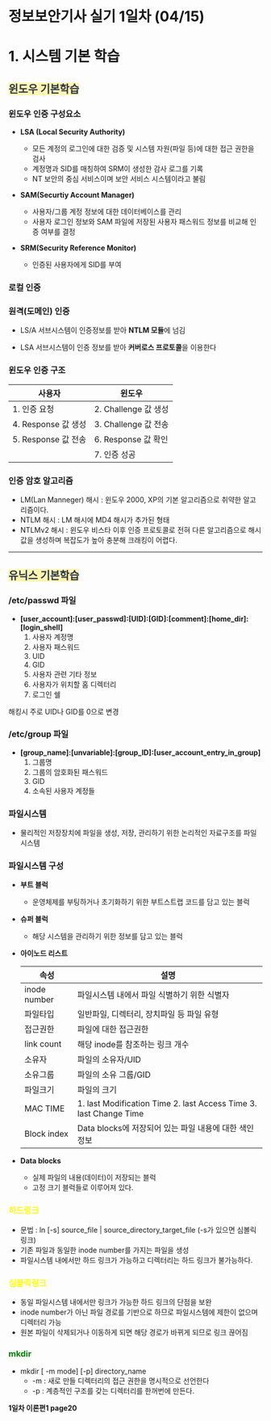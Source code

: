 # 정보보안기사 실기 1일차 (04/15)

# 1. 시스템 기본 학습

## <span style='background-color:#fff5b1;color:#2D3748;'>윈도우 기본학습

### **윈도우 인증 구성요소**

- **LSA (Local Security Authority)**
    - 모든 계정의 로그인에 대한 검증 및 시스템 자원(파일 등)에 대한 접근 권한을 검사
    - 계정명과 SID를 매칭하여 SRM이 생성한 감사 로그를 기록
    - NT 보안의 중심 서비스이며 보안 서비스 시스템이라고 불림

- **SAM(Securtiy Account Manager)**
    - 사용자/그룹 계정 정보에 대한 데이터베이스를 관리
    - 사용자 로그인 정보와 SAM 파일에 저장된 사용자 패스워드 정보를 비교해 인증 여부를 결정

- **SRM(Security Reference Monitor)**
    - 인증된 사용자에게 SID를 부여

### **로컬 인증**

### **원격(도메인) 인증**

- LS/A 서브시스템이 인증정보를 받아 
**NTLM 모듈**에 넘김

- LSA 서브시스템이 인증 정보를 받아 
**커버로스 프로토콜**을 이용한다

### 윈도우 인증 구조

| 사용자 | 윈도우 |
| --- | --- |
| 1. 인증 요청 | 2. Challenge 값 생성 |
| 4. Response 값 생성 | 3. Challenge 값 전송 |
| 5. Response 값 전송 | 6. Response 값 확인 |
|  | 7. 인증 성공 |


### 인증 암호 알고리즘

- LM(Lan Manneger) 해시 : 윈도우 2000, XP의 기본 알고리즘으로  취약한 알고리즘이다.
- NTLM 해시 : LM 해시에 MD4 해시가 추가된 형태
- NTLMv2 해시 : 윈도우 비스타 이후 인증 프로토콜로 전혀 다른 알고리즘으로 해시 값을 생성하며 복잡도가 높아 충분해 크래킹이 어렵다.

---

## <span style='background-color:#fff5b1;color:#2D3748;'>유닉스 기본학습

### **/etc/passwd 파일**

- **[user_account]:[user_passwd]:[UID]:[GID]:[comment]:[home_dir]:[login_shell]**
    1. 사용자 계정명
    2. 사용자 패스워드
    3. UID
    4. GID
    5. 사용자 관련 기타 정보
    6. 사용자가 위치할 홈 디렉터리
    7. 로그인 쉘 

해킹시 주로 UID나 GID를 0으로 변경

### /etc/group 파일

- **[group_name]:[unvariable]:[group_ID]:[user_account_entry_in_group]**
    1. 그룹명
    2. 그룹의 암호화된 패스워드
    3. GID
    4. 소속된 사용자 계정들

### 파일시스템

- 물리적인 저장장치에 파일을 생성, 저장, 관리하기 위한 논리적인 자료구조를 파일 시스템

### 파일시스템 구성

- **부트 블럭**
    - 운영체제를 부팅하거나 초기화하기 위한 부트스트랩 코드를 담고 있는 블럭
- **슈퍼 블럭**
    - 해당 시스템을 관리하기 위한 정보를 담고 있는 블럭
- **아이노드 리스트**
    
    
    | 속성  | 설명 |
    | --- | --- |
    | inode number | 파일시스템 내에서 파일 식별하기 위한 식별자 |
    | 파일타입 | 일반파일, 디렉터리, 장치파일 등 파일 유형 |
    | 접근권한 | 파일에 대한 접근권한 |
    | link count  | 해당 inode를 참조하는 링크 개수 |
    | 소유자 | 파일의 소유자/UID |
    | 소유그룹 | 파일의 소유 그룹/GID |
    | 파일크기 | 파일의 크기 |
    | MAC TIME | 1. last Modification Time  2. last Access Time  3. last Change Time |
    | Block index | Data blocks에 저장되어 있는 파일 내용에 대한 색인 정보
- **Data blocks**
    - 실제 파일의 내용(데이터)이 저장되는 블럭
    - 고정 크기 블럭들로 이루어져 있다.

### <span style="color:yellow"> 하드링크


- 문법 : ln [-s] source_file | source_directory_target_file (-s가 있으면 심볼릭링크)
- 기존 파일과 동일한 inode number를 가지는 파일을 생성
- 파일시스템 내에서만 하드 링크가 가능하고 디렉터리는 하드 링크가 불가능하다.

### <span style="color:yellow">심볼릭링크

- 동일 파일시스템 내에서만 링크가 가능한 하드 링크의 단점을 보완
- inode number가 아닌 파일 경로를 기반으로 하므로 파일시스템에 제한이 없으며 디렉터리 가능
- 원본 파일이 삭제되거나 이동하게 되면 해당 경로가 바뀌게 되므로 링크 끊어짐

### <span style="color:green"> **mkdir**

- mkdir [ -m mode] [-p] directory_name
    - -m : 새로 만들 디렉터리의 접근 권한을 명시적으로 선언한다
    - -p :  계층적인 구조를 갖는 디렉터리를 한꺼번에 만든다.

**1일차  이론편1 page20**